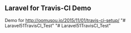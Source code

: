 ## Laravel for Travis-CI Demo

Demo for http://oomusou.io/2015/11/01/travis-ci-setup/
"# Laravel51TravisCI_Test" 
"# Laravel51TravisCI_Test" 
